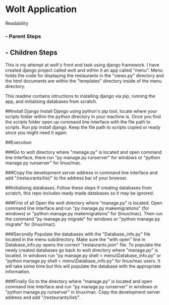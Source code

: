 # Wolt Application

Readability
### - Parent Steps
## - Children Steps

This is my attempt at wolt's front end task using django framework. I have created django project called wolt and within it an app called "menu".
Menu holds the code for displaying the restaurants in the "views.py" directory and the html documents are within the "templates" directory inside of the menu directory.

This readme contains intructions to installing django via pip, running the app, and initialising databases from scratch.

##Install Django
Install Django using python's pip tool, locate where your scripts folder within the python directory in your machine is. Once you find the
scripts folder open up command line interface with the file path to scripts. Run pip install django. Keep the file path to scripts copied
or ready since you might need it again.

##Execution

###Go to wolt directory where "manage.py" is located and open command line interface, there run "py manage.py runserver" for windows or "python manage.py runserver" for linux/mac.

###Copy the development server address in command line interface and add "/restaurants/list/" to the address bar of your browser.


##Initialising databases.
Follow these steps if creating databases from scratch, this repo includes ready made databases so it may be ignored.

###First of all
Open the wolt directory where "manage.py" is located. Open command line interface and run "py manage.py makemigrations" (for windows) or "python manage.py makemigrations" for (linux/mac). Then run the command "py manage.py migrate" for windows or "python manage.py migrate" for (linux/mac).

###Secondly
Populate the databases with the "Database_info.py" file located in the menu subdirectory. Make sure the "with open" line in Database_info.py opens the correct "restaurants.json" file. To populate the newly created databases go back to wolt directory where "manage.py" is located. In windows run "py manage.py shell < menu\\Database_info.py" or "python manage.py shell < menu\\Database_info.py" for linux/mac users. It will take some time but this will populate the database with the appropriate information.

###Finally
Go to the directory where "manage.py" is located and open command line interface and run "py manage.py runserver" in windows or "python manage.py runserver" in linux/mac. Copy the development server address and add "/restaurants/list/".

